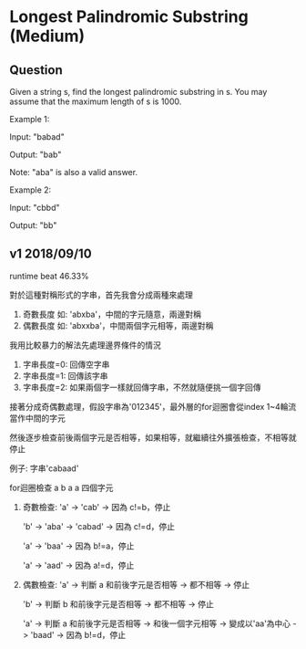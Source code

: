 # Longest Palindromic Substring (Medium)

## Question
Given a string s, find the longest palindromic substring in s. You may assume that the maximum length of s is 1000.

Example 1:

Input: "babad"

Output: "bab"

Note: "aba" is also a valid answer.

Example 2:

Input: "cbbd"

Output: "bb"

## v1 2018/09/10
runtime beat 46.33%

對於這種對稱形式的字串，首先我會分成兩種來處理

1. 奇數長度
	如: 'abxba'，中間的字元隨意，兩邊對稱
2. 偶數長度
	如: 'abxxba'，中間兩個字元相等，兩邊對稱
    
我用比較暴力的解法先處理邊界條件的情況

1. 字串長度=0: 回傳空字串
2. 字串長度=1: 回傳該字串
3. 字串長度=2: 如果兩個字一樣就回傳字串，不然就隨便挑一個字回傳

接著分成奇偶數處理，假設字串為'012345'，最外層的for迴圈會從index 1~4輪流當作中間的字元

然後逐步檢查前後兩個字元是否相等，如果相等，就繼續往外擴張檢查，不相等就停止

例子: 字串'cabaad'

for迴圈檢查 a b a a 四個字元

1. 奇數檢查:
	'a' -> 'cab' -> 因為 c!=b，停止
    
    'b' -> 'aba' -> 'cabad' -> 因為 c!=d，停止
    
    'a' -> 'baa' -> 因為 b!=a，停止
    
    'a' -> 'aad' -> 因為 a!=d，停止
    
2. 偶數檢查:
	'a' -> 判斷 a 和前後字元是否相等 -> 都不相等 -> 停止
    
    'b' -> 判斷 b 和前後字元是否相等 -> 都不相等 -> 停止
    
    'a' -> 判斷 a 和前後字元是否相等 -> 和後一個字元相等 -> 變成以'aa'為中心 -> 'baad' -> 因為 b!=d，停止